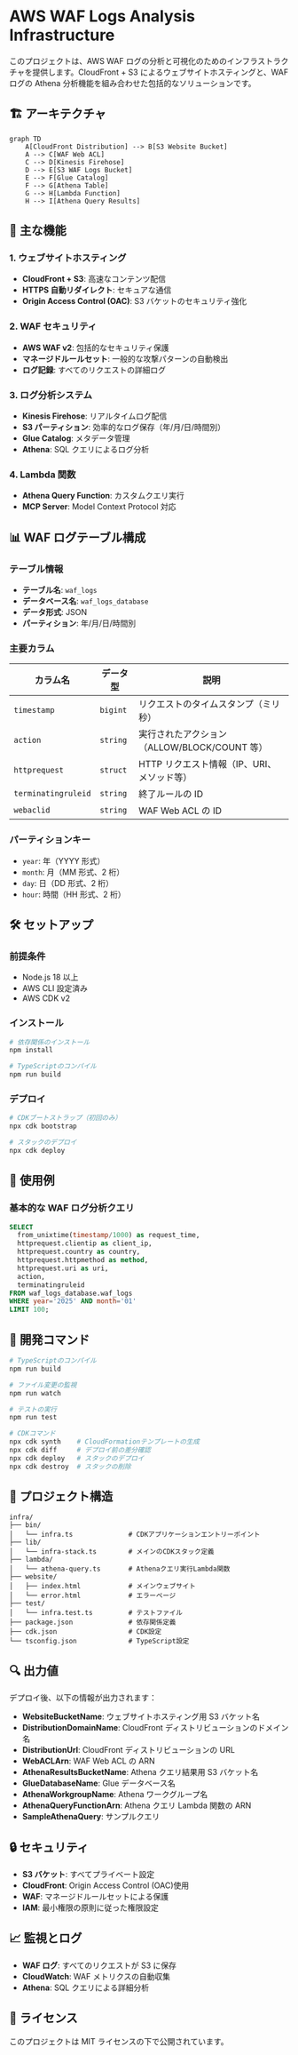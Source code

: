 # AWS WAF Logs Analysis Infrastructure

このプロジェクトは、AWS WAF ログの分析と可視化のためのインフラストラクチャを提供します。CloudFront + S3 によるウェブサイトホスティングと、WAF ログの Athena 分析機能を組み合わせた包括的なソリューションです。

## 🏗️ アーキテクチャ

```mermaid
graph TD
    A[CloudFront Distribution] --> B[S3 Website Bucket]
    A --> C[WAF Web ACL]
    C --> D[Kinesis Firehose]
    D --> E[S3 WAF Logs Bucket]
    E --> F[Glue Catalog]
    F --> G[Athena Table]
    G --> H[Lambda Function]
    H --> I[Athena Query Results]
```

## 🚀 主な機能

### 1. ウェブサイトホスティング

- **CloudFront + S3**: 高速なコンテンツ配信
- **HTTPS 自動リダイレクト**: セキュアな通信
- **Origin Access Control (OAC)**: S3 バケットのセキュリティ強化

### 2. WAF セキュリティ

- **AWS WAF v2**: 包括的なセキュリティ保護
- **マネージドルールセット**: 一般的な攻撃パターンの自動検出
- **ログ記録**: すべてのリクエストの詳細ログ

### 3. ログ分析システム

- **Kinesis Firehose**: リアルタイムログ配信
- **S3 パーティション**: 効率的なログ保存（年/月/日/時間別）
- **Glue Catalog**: メタデータ管理
- **Athena**: SQL クエリによるログ分析

### 4. Lambda 関数

- **Athena Query Function**: カスタムクエリ実行
- **MCP Server**: Model Context Protocol 対応

## 📊 WAF ログテーブル構成

### テーブル情報

- **テーブル名**: `waf_logs`
- **データベース名**: `waf_logs_database`
- **データ形式**: JSON
- **パーティション**: 年/月/日/時間別

### 主要カラム

| カラム名            | データ型 | 説明                                         |
| ------------------- | -------- | -------------------------------------------- |
| `timestamp`         | `bigint` | リクエストのタイムスタンプ（ミリ秒）         |
| `action`            | `string` | 実行されたアクション（ALLOW/BLOCK/COUNT 等） |
| `httprequest`       | `struct` | HTTP リクエスト情報（IP、URI、メソッド等）   |
| `terminatingruleid` | `string` | 終了ルールの ID                              |
| `webaclid`          | `string` | WAF Web ACL の ID                            |

### パーティションキー

- `year`: 年（YYYY 形式）
- `month`: 月（MM 形式、2 桁）
- `day`: 日（DD 形式、2 桁）
- `hour`: 時間（HH 形式、2 桁）

## 🛠️ セットアップ

### 前提条件

- Node.js 18 以上
- AWS CLI 設定済み
- AWS CDK v2

### インストール

```bash
# 依存関係のインストール
npm install

# TypeScriptのコンパイル
npm run build
```

### デプロイ

```bash
# CDKブートストラップ（初回のみ）
npx cdk bootstrap

# スタックのデプロイ
npx cdk deploy
```

## 📝 使用例

### 基本的な WAF ログ分析クエリ

```sql
SELECT
  from_unixtime(timestamp/1000) as request_time,
  httprequest.clientip as client_ip,
  httprequest.country as country,
  httprequest.httpmethod as method,
  httprequest.uri as uri,
  action,
  terminatingruleid
FROM waf_logs_database.waf_logs
WHERE year='2025' AND month='01'
LIMIT 100;
```

## 🔧 開発コマンド

```bash
# TypeScriptのコンパイル
npm run build

# ファイル変更の監視
npm run watch

# テストの実行
npm run test

# CDKコマンド
npx cdk synth    # CloudFormationテンプレートの生成
npx cdk diff     # デプロイ前の差分確認
npx cdk deploy   # スタックのデプロイ
npx cdk destroy  # スタックの削除
```

## 📁 プロジェクト構造

```
infra/
├── bin/
│   └── infra.ts              # CDKアプリケーションエントリーポイント
├── lib/
│   └── infra-stack.ts        # メインのCDKスタック定義
├── lambda/
│   └── athena-query.ts       # Athenaクエリ実行Lambda関数
├── website/
│   ├── index.html            # メインウェブサイト
│   └── error.html            # エラーページ
├── test/
│   └── infra.test.ts         # テストファイル
├── package.json              # 依存関係定義
├── cdk.json                  # CDK設定
└── tsconfig.json             # TypeScript設定
```

## 🔍 出力値

デプロイ後、以下の情報が出力されます：

- **WebsiteBucketName**: ウェブサイトホスティング用 S3 バケット名
- **DistributionDomainName**: CloudFront ディストリビューションのドメイン名
- **DistributionUrl**: CloudFront ディストリビューションの URL
- **WebACLArn**: WAF Web ACL の ARN
- **AthenaResultsBucketName**: Athena クエリ結果用 S3 バケット名
- **GlueDatabaseName**: Glue データベース名
- **AthenaWorkgroupName**: Athena ワークグループ名
- **AthenaQueryFunctionArn**: Athena クエリ Lambda 関数の ARN
- **SampleAthenaQuery**: サンプルクエリ

## 🔒 セキュリティ

- **S3 バケット**: すべてプライベート設定
- **CloudFront**: Origin Access Control (OAC)使用
- **WAF**: マネージドルールセットによる保護
- **IAM**: 最小権限の原則に従った権限設定

## 📈 監視とログ

- **WAF ログ**: すべてのリクエストが S3 に保存
- **CloudWatch**: WAF メトリクスの自動収集
- **Athena**: SQL クエリによる詳細分析

## 📄 ライセンス

このプロジェクトは MIT ライセンスの下で公開されています。
